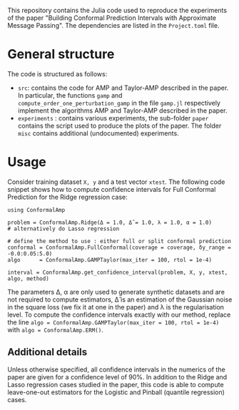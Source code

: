 This repository contains the Julia code used to reproduce the experiments of the paper "Building Conformal Prediction Intervals with Approximate Message Passing". The dependencies are listed in the `Project.toml` file.

# General structure 

The code is structured as follows:

* `src`: contains the code for AMP and Taylor-AMP described in the paper. In particular, the functions `gamp` and `compute_order_one_perturbation_gamp` in the file `gamp.jl` respectively implement the algorithms AMP and Taylor-AMP described in the paper.
* `experiments` : contains various experiments, the sub-folder `paper` contains the script used to produce the plots of the paper. The folder `misc` contains additional (undocumented) experiments.

# Usage

Consider training dataset `X, y` and a test vector `xtest`. The following code snippet shows how to compute confidence intervals for Full Conformal Prediction for the Ridge regression case:

```
using ConformalAmp

problem = ConformalAmp.Ridge(Δ = 1.0, Δ̂ = 1.0, λ = 1.0, α = 1.0)
# alternatively do Lasso regression

# define the method to use : either full or split conformal prediction
conformal = ConformalAmp.FullConformal(coverage = coverage, δy_range = -0.0:0.05:5.0)
algo      = ConformalAmp.GAMPTaylor(max_iter = 100, rtol = 1e-4)

interval = ConformalAmp.get_confidence_interval(problem, X, y, xtest, algo, method)
```

The parameters Δ, α are only used to generate synthetic datasets and are not required to compute estimators, Δ̂ is an estimation of the Gaussian noise in the square loss (we fix it at one in the paper) and λ is the regularisation level. To compute the confidence intervals exactly with our method, replace the line `algo = ConformalAmp.GAMPTaylor(max_iter = 100, rtol = 1e-4)` with `algo = ConformalAmp.ERM()`.

## Additional details

Unless otherwise specified, all confidence intervals in the numerics of the paper are given for a confidence level of 90%. In addition to the Ridge and Lasso regression cases studied in the paper, this code is able to compute leave-one-out estimators for the Logistic and Pinball (quantile regression) cases.